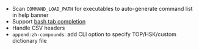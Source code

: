 * Scan `COMMAND_LOAD_PATH` for executables
  to auto-generate command list in help banner
* Support [bash tab completion](https://opensource.com/article/18/3/creating-bash-completion-script)
* Handle CSV headers
* `append:zh-compounds`: add CLI option to specify TOP/HSK/custom
  dictionary file
